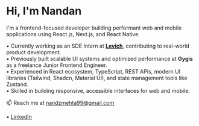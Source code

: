 # Hi, I'm Nandan 

I'm a frontend-focused developer building performant web and mobile applications using React.js, Next.js, and React Native.

• Currently working as an SDE Intern at [**Levich**](https://levich.co/), contributing to real-world product development.  
• Previously built scalable UI systems and optimized performance at **Gygis** as a freelance Junior Frontend Engineer.  
• Experienced in React ecosystem, TypeScript, REST APIs, modern UI libraries (Tailwind, Shadcn, Material UI), and state management tools like   Zustand.  
• Skilled in building responsive, accessible interfaces for web and mobile.
 
📫 Reach me at [nandzmehta99@gmail.com](mailto:nandzmehta99@gmail.com)

• [LinkedIn](https://www.linkedin.com/in/nandan-maheta-88a469142/)
